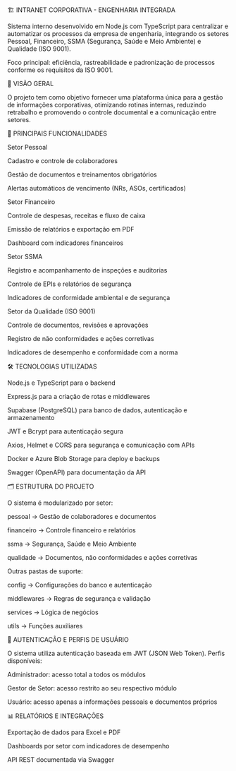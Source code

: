 🏗️ INTRANET CORPORATIVA - ENGENHARIA INTEGRADA

Sistema interno desenvolvido em Node.js com TypeScript para centralizar e automatizar os processos da empresa de engenharia, integrando os setores Pessoal, Financeiro, SSMA (Segurança, Saúde e Meio Ambiente) e Qualidade (ISO 9001).

Foco principal: eficiência, rastreabilidade e padronização de processos conforme os requisitos da ISO 9001.

🚀 VISÃO GERAL

O projeto tem como objetivo fornecer uma plataforma única para a gestão de informações corporativas, otimizando rotinas internas, reduzindo retrabalho e promovendo o controle documental e a comunicação entre setores.

🧠 PRINCIPAIS FUNCIONALIDADES

Setor Pessoal

Cadastro e controle de colaboradores

Gestão de documentos e treinamentos obrigatórios

Alertas automáticos de vencimento (NRs, ASOs, certificados)

Setor Financeiro

Controle de despesas, receitas e fluxo de caixa

Emissão de relatórios e exportação em PDF

Dashboard com indicadores financeiros

Setor SSMA

Registro e acompanhamento de inspeções e auditorias

Controle de EPIs e relatórios de segurança

Indicadores de conformidade ambiental e de segurança

Setor da Qualidade (ISO 9001)

Controle de documentos, revisões e aprovações

Registro de não conformidades e ações corretivas

Indicadores de desempenho e conformidade com a norma

🛠️ TECNOLOGIAS UTILIZADAS

Node.js e TypeScript para o backend

Express.js para a criação de rotas e middlewares

Supabase (PostgreSQL) para banco de dados, autenticação e armazenamento

JWT e Bcrypt para autenticação segura

Axios, Helmet e CORS para segurança e comunicação com APIs

Docker e Azure Blob Storage para deploy e backups

Swagger (OpenAPI) para documentação da API

🗂️ ESTRUTURA DO PROJETO

O sistema é modularizado por setor:

pessoal → Gestão de colaboradores e documentos

financeiro → Controle financeiro e relatórios

ssma → Segurança, Saúde e Meio Ambiente

qualidade → Documentos, não conformidades e ações corretivas

Outras pastas de suporte:

config → Configurações do banco e autenticação

middlewares → Regras de segurança e validação

services → Lógica de negócios

utils → Funções auxiliares

🔐 AUTENTICAÇÃO E PERFIS DE USUÁRIO

O sistema utiliza autenticação baseada em JWT (JSON Web Token).
Perfis disponíveis:

Administrador: acesso total a todos os módulos

Gestor de Setor: acesso restrito ao seu respectivo módulo

Usuário: acesso apenas a informações pessoais e documentos próprios

📊 RELATÓRIOS E INTEGRAÇÕES

Exportação de dados para Excel e PDF

Dashboards por setor com indicadores de desempenho

API REST documentada via Swagger
